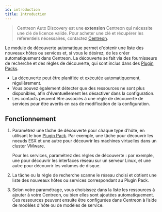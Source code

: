 ```yaml
---
id: introduction
title: Introduction
---
```


> Centreon Auto Discovery est une **extension** Centreon qui nécessite une clé
> de licence valide. Pour acheter une clé et récupérer les référentiels
> nécessaires, contactez [Centreon](mailto:sales@centreon.com).

Le module de découverte automatique permet d'obtenir une liste des nouveaux hôtes ou services et, si vous le désirez, 
de les créer automatiquement dans Centreon. La découverte se fait
via des fournisseurs de recherche et des règles de découverte, qui sont inclus dans des [Plugin Packs](../pluginpacks.html).

- La découverte peut être planifiée et exécutée automatiquement, régulièrement.
- Vous pouvez également détecter que des ressources ne
sont plus disponibles, afin d'éventuellement les désactiver dans la configuration.
- Les contacts peuvent être associés à une règle de découverte de services pour être avertis en cas de modification de la configuration.

## Fonctionnement

1. Paramétrez une tâche de découverte pour chaque type d'hôte, en utilisant le bon [Plugin Pack](../pluginpacks.html). Par exemple, une tâche pour découvrir les noeuds ESX et une autre pour découvrir les machines virtuelles dans un cluster VMware. 

    Pour les services, paramétrez des règles de découverte : par exemple, une pour découvrir les 
interfaces réseau sur un serveur Linux, et une autre pour découvrir les volumes de disque.

2. La tâche ou la règle de recherche scanne le réseau choisi et obtient une liste des nouveaux hôtes ou services correspondant au Plugin Pack.

3. Selon votre paramétrage, vous choisissez dans la liste les ressources à ajouter à votre Centreon, ou bien elles sont ajoutées automatiquement. Ces ressources peuvent ensuite être configurées dans Centreon 
à l’aide de modèles d’hôte ou de modèles de service.
